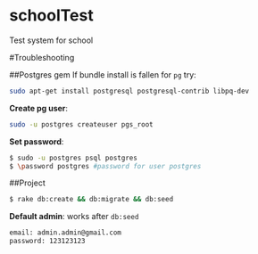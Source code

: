 # schoolTest
Test system for school

#Troubleshooting

##Postgres gem
If bundle install is fallen for `pg` try:
```sh
sudo apt-get install postgresql postgresql-contrib libpq-dev
```

**Create pg user**:
```sh
sudo -u postgres createuser pgs_root
```

**Set password**:
```sh
$ sudo -u postgres psql postgres
$ \password postgres #password for user postgres
```

##Project

```sh
$ rake db:create && db:migrate && db:seed
```

**Default admin**:
works after `db:seed`
```sh
email: admin.admin@gmail.com
password: 123123123
```